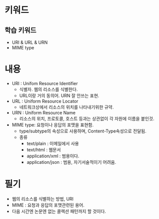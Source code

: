 # 키워드

## 학습 키워드

- URI & URL & URN
- MIME type

# 내용

- URI : Unifom Resource Identifier
  - 식별자. 웹의 리소스를 식별한다.
  - URL이랑 거의 동의어. URN 잘 안쓰는 표현.
- URL : Uniform Resource Locator
  - 네트워크상에서 리소스의 위치를 나타내기위한 규약.
- URN : Uniform Resource Name
  - 리소스의 위치, 프로토콜, 호스트 등과는 상관없이 각 자원에 이름을 붙인것.
- MIME type: 요청이나 응답의 포맷을 표현함.
  - type/subtype의 속성으로 사용하며, Content-Type속성으로 전달됨.
  - 종류
    - text/plain : 이메일에서 사용
    - text/html : 웹문서
    - application/xml : 범용이다.
    - application/json : 범용, 자기서술적이기 어려움.

# 필기

- 웹의 리소스를 식별하는 방법, URI
- MIME : 요청과 응답의 포맷관련된 용어.
- 다음 시간엔 논문엔 없는 콜렉션 패턴까지 할 것이다.
